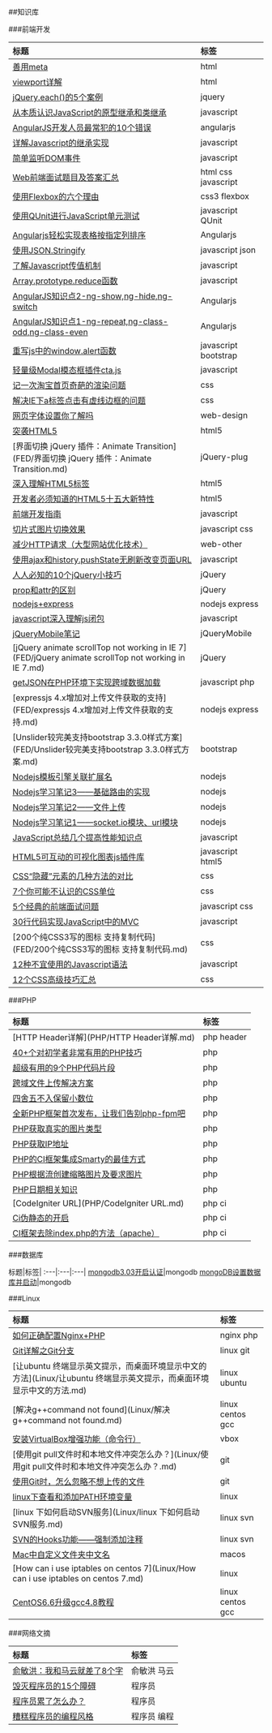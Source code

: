 ##知识库

###前端开发

标题|标签
:---|:---
[善用meta](FED/善用meta.md)|html
[viewport详解](FED/viewport详解.md)|html
[jQuery.each()的5个案例](FED/jQuery.each()的5个案例.md)|jquery
[从本质认识JavaScript的原型继承和类继承](FED/从本质认识JavaScript的原型继承和类继承.md)|javascript
[AngularJS开发人员最常犯的10个错误](FED/AngularJS开发人员最常犯的10个错误.md)|angularjs
[详解Javascript的继承实现](FED/详解Javascript的继承实现.md)|javascript
[简单监听DOM事件](FED/简单监听DOM事件.md)|javascript
[Web前端面试题目及答案汇总](FED/Web前端面试题目及答案汇总.md)|html css javascript
[使用Flexbox的六个理由](FED/使用Flexbox的六个理由.md)|css3 flexbox
[使用QUnit进行JavaScript单元测试](FED/使用QUnit进行JavaScript单元测试.md)|javascript QUnit
[Angularjs轻松实现表格按指定列排序](FED/Angularjs轻松实现表格按指定列排序.md)|Angularjs
[使用JSON.Stringify](FED/使用JSON.Stringify.md)|javascript json
[了解Javascript传值机制](FED/了解Javascript传值机制.md)|javascript
[Array.prototype.reduce函数](FED/Array.prototype.reduce函数.md)|javascript
[AngularJS知识点2-ng-show,ng-hide,ng-switch](FED/AngularJS知识点2.md)|Angularjs
[AngularJS知识点1-ng-repeat,ng-class-odd,ng-class-even](FED/AngularJS知识点1.md)|Angularjs
[重写js中的window.alert函数](FED/重写js中的window.alert函数.md)|javascript bootstrap
[轻量级Modal模态框插件cta.js](FED/轻量级Modal模态框插件cta.js.md)|javascript
[记一次淘宝首页奇葩的渲染问题](FED/记一次淘宝首页奇葩的渲染问题.md)|css
[解决IE下a标签点击有虚线边框的问题](FED/解决IE下a标签点击有虚线边框的问题.md)|css
[网页字体设置你了解吗](FED/网页字体设置你了解吗.md)|web-design
[突袭HTML5](FED/突袭HTML5.md)|html5
[界面切换 jQuery 插件：Animate Transition](FED/界面切换 jQuery 插件：Animate Transition.md)|jQuery-plug
[深入理解HTML5标签](FED/深入理解HTML5标签.md)|html5
[开发者必须知道的HTML5十五大新特性](FED/开发者必须知道的HTML5十五大新特性.md)|html5
[前端开发指南](FED/前端开发指南.md)|javascript
[切片式图片切换效果](FED/切片式图片切换效果.md)|javascript css
[减少HTTP请求（大型网站优化技术）](FED/减少HTTP请求（大型网站优化技术）.md)|web-other
[使用ajax和history.pushState无刷新改变页面URL](FED/使用ajax和history.pushState无刷新改变页面URL.md)|javascript
[人人必知的10个jQuery小技巧](FED/人人必知的10个jQuery小技巧.md)|jQuery
[prop和attr的区别](FED/prop和attr的区别.md)|jQuery
[nodejs+express](FED/nodejs+express.md)|nodejs express
[javascript深入理解js闭包](FED/javascript深入理解js闭包.md)|javascript
[jQueryMobile笔记](FED/jQueryMobile笔记.md)|jQueryMobile
[jQuery animate scrollTop not working in IE 7](FED/jQuery animate scrollTop not working in IE 7.md)|jQuery
[getJSON在PHP环境下实现跨域数据加载](FED/getJSON在PHP环境下实现跨域数据加载.md)|javascript php
[expressjs 4.x增加对上传文件获取的支持](FED/expressjs 4.x增加对上传文件获取的支持.md)|nodejs express
[Unslider较完美支持bootstrap 3.3.0样式方案](FED/Unslider较完美支持bootstrap 3.3.0样式方案.md)|bootstrap
[Nodejs模板引擎关联扩展名](FED/Nodejs模板引擎关联扩展名.md)|nodejs
[Nodejs学习笔记3——基础路由的实现](FED/Nodejs学习笔记3——基础路由的实现.md)|nodejs
[Nodejs学习笔记2——文件上传](FED/Nodejs学习笔记2——文件上传.md)|nodejs
[Nodejs学习笔记1——socket.io模块、url模块](FED/Nodejs学习笔记1——socket.io模块、url模块.md)|nodejs
[JavaScript总结几个提高性能知识点](FED/JavaScript总结几个提高性能知识点.md)|javascript
[HTML5可互动的可视化图表js插件库](FED/HTML5可互动的可视化图表js插件库.md)|javascript html5
[CSS“隐藏”元素的几种方法的对比](FED/CSS“隐藏”元素的几种方法的对比.md)|css
[7个你可能不认识的CSS单位](FED/7个你可能不认识的CSS单位.md)|css
[5个经典的前端面试问题](FED/5个经典的前端面试问题.md)|javascript css
[30行代码实现JavaScript中的MVC](FED/30行代码实现JavaScript中的MVC.md)|javascript
[200个纯CSS3写的图标 支持复制代码](FED/200个纯CSS3写的图标 支持复制代码.md)|css
[12种不宜使用的Javascript语法](FED/12种不宜使用的Javascript语法.md)|javascript
[12个CSS高级技巧汇总](FED/12个CSS高级技巧汇总.md)|css

###PHP

标题|标签
:---|:---
[HTTP Header详解](PHP/HTTP Header详解.md)|php header
[40+个对初学者非常有用的PHP技巧](PHP/40+个对初学者非常有用的PHP技巧.md)|php
[超级有用的9个PHP代码片段](PHP/超级有用的9个PHP代码片段.md)|php
[跨域文件上传解决方案](PHP/跨域文件上传解决方案.md)|php
[四舍五不入保留小数位](PHP/四舍五不入保留小数位.md)|php
[全新PHP框架首次发布，让我们告别php-fpm吧](PHP/全新PHP框架首次发布，让我们告别php-fpm吧.md)|php
[PHP获取真实的图片类型](PHP/PHP获取真实的图片类型.md)|php
[PHP获取IP地址](PHP/PHP获取IP地址.md)|php
[PHP的CI框架集成Smarty的最佳方式](PHP/PHP的CI框架集成Smarty的最佳方式.md)|php
[PHP根据流创建缩略图片及要求图片](PHP/PHP根据流创建缩略图片及要求图片.md)|php
[PHP日期相关知识](PHP/PHP日期相关知识.md)|php
[CodeIgniter URL](PHP/CodeIgniter URL.md)|php ci
[Ci伪静态的开启](PHP/Ci伪静态的开启.md)|php ci
[CI框架去除index.php的方法（apache）](PHP/CI框架去除index.php的方法（apache）.md)|php ci


###数据库

标题|标签|
:---|:---|:---|
[mongodb3.03开启认证][d2]|mongodb
[mongoDB设置数据库并启动][d1]|mongodb

[d2]:Database/mongodb3.03开启认证.md
[d1]:Database/mongoDB设置数据库并启动.md

###Linux

标题|标签
:---|:---
[如何正确配置Nginx+PHP](Linux/如何正确配置Nginx+PHP.md)|nginx php
[Git详解之Git分支](Linux/Git详解之Git分支.md)|linux git
[让ubuntu 终端显示英文提示，而桌面环境显示中文的方法](Linux/让ubuntu 终端显示英文提示，而桌面环境显示中文的方法.md)|linux ubuntu
[解决g++command not found](Linux/解决g++command not found.md)|linux centos gcc
[安装VirtualBox增强功能（命令行）](Linux/安装VirtualBox增强功能（命令行）.md)|vbox
[使用git pull文件时和本地文件冲突怎么办？](Linux/使用git pull文件时和本地文件冲突怎么办？.md)|git
[使用Git时，怎么忽略不想上传的文件](Linux/使用Git时，怎么忽略不想上传的文件.md)|git
[linux下查看和添加PATH环境变量](Linux/linux下查看和添加PATH环境变量.md)|linux
[linux 下如何启动SVN服务](Linux/linux 下如何启动SVN服务.md)|linux svn
[SVN的Hooks功能——强制添加注释](Linux/SVN的Hooks功能——强制添加注释.md)|linux svn
[Mac中自定义文件夹中文名](Linux/Mac中自定义文件夹中文名.md)|macos
[How can i use iptables on centos 7](Linux/How can i use iptables on centos 7.md)|linux
[CentOS6.6升级gcc4.8教程](Linux/CentOS6.6升级gcc4.8教程.md)|linux centos gcc

###网络文摘

标题|标签
:---|:---
[俞敏洪：我和马云就差了8个字][o4]|俞敏洪 马云
[毁灭程序员的15个障碍][o3]|程序员
[程序员累了怎么办？][o2]|程序员
[糟糕程序员的编程风格][o1]|程序员 编程

[o4]:Other/俞敏洪：我和马云就差了8个字.md
[o3]:Other/毁灭程序员的15个障碍.md
[o2]:Other/程序员累了怎么办？.md
[o1]:Other/糟糕程序员的编程风格.md



